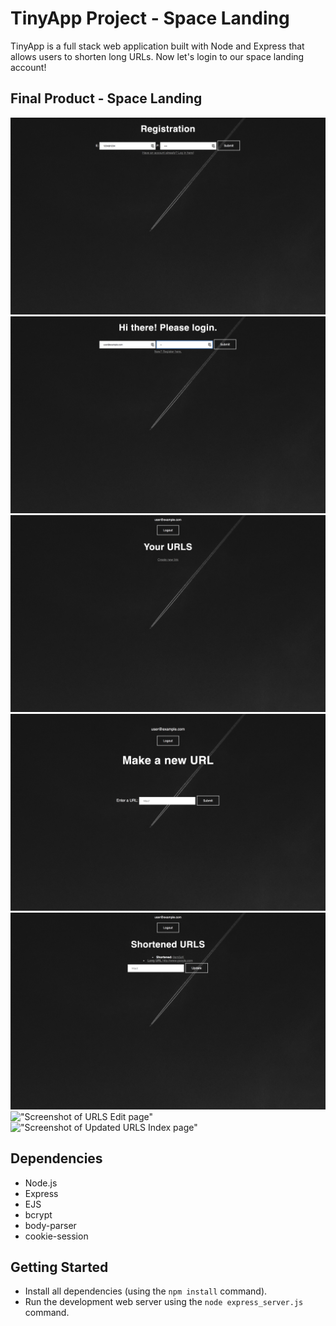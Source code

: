 # TinyApp Project - Space Landing


TinyApp is a full stack web application built with Node and Express that allows users to shorten long URLs. Now let's login to our space landing account!  

## Final Product - Space Landing
!["Screenshot of Register page"](https://github.com/Sherlaine/tiny-app/blob/master/assets/screenshots/1.%20register.png)
!["Screenshot of Login page"](https://github.com/Sherlaine/tiny-app/blob/master/assets/screenshots/2.%20login.png)
!["Screenshot of Main page"](https://github.com/Sherlaine/tiny-app/blob/master/assets/screenshots/3.%20urls_index.png)
!["Screenshot of New URLS page"](https://github.com/Sherlaine/tiny-app/blob/master/assets/screenshots/4.%20urls_new.png)
!["Screenshot of URLS Show page"](https://github.com/Sherlaine/tiny-app/blob/master/assets/screenshots/urls_show.png)
!["Screenshot of URLS Edit page"]()
!["Screenshot of Updated URLS Index page"]()



## Dependencies
- Node.js
- Express
- EJS
- bcrypt
- body-parser
- cookie-session

## Getting Started

- Install all dependencies (using the `npm install` command).
- Run the development web server using the `node express_server.js` command. 
